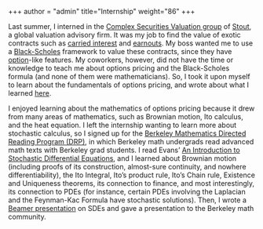 +++
author = "admin"
title="Internship"
weight="86"
+++

Last summer, I interned in the [Complex Securities Valuation group](https://www.stout.com/en/services/complex-securities-and-financial-instruments/) of [Stout](https://www.stout.com/en/), a global valuation advisory firm. It was my job to find the value of exotic contracts such as [carried interest](https://www.investopedia.com/terms/c/carriedinterest.asp) and [earnouts](https://www.investopedia.com/terms/e/earnout.asp). My boss wanted me to use a [Black-Scholes](https://www.investopedia.com/terms/b/blackscholes.asp) framework to value these contracts, since they have [option](https://www.investopedia.com/terms/o/option.asp)-like features. My coworkers, however, did not have the time or knowledge to teach me about options pricing and the Black-Scholes formula (and none of them were mathematicians). So, I took it upon myself to learn about the fundamentals of options pricing, and wrote about what I learned [here](/pdf/BSPaper.pdf).

I enjoyed learning about the mathematics of options pricing because it drew from many areas of mathematics, such as Brownian motion, Ito calculus, and the heat equation. I left the internship wanting to learn more about stochastic calculus, so I signed up for the [Berkeley Mathematics Directed Reading Program (DRP)](https://math.berkeley.edu/wp/drp/), in which Berkeley math undergrads read advanced math texts with Berkeley grad students. I read Evans’ [An Introduction to Stochastic Differential Equations](http://ft-sipil.unila.ac.id/dbooks/AN%20INTRODUCTION%20TO%20STOCHASTIC%20DIFFERENTIAL%20EQUATIONS%20VERSION%201.2.pdf), and I learned about Brownian motion (including proofs of its construction, almost-sure continuity, and nowhere differentiability), the Ito Integral, Ito’s product rule, Ito’s Chain rule, Existence and Uniqueness theorems, its connection to finance, and most interestingly, its connection to PDEs (for instance, certain PDEs involving the Laplacian and the Feynman-Kac Formula have stochastic solutions). Then, I wrote a [Beamer presentation](/pdf/SDEbeamer.pdf) on SDEs and gave a presentation to the Berkeley math community.
